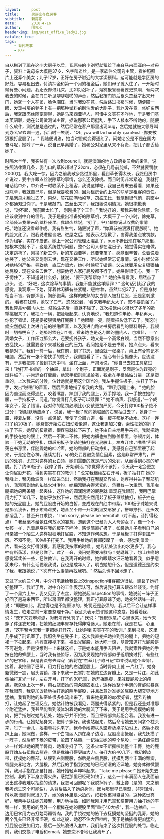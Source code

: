 ```yaml
---
layout:     post
title:      男房东与女房客
subtitle:   新房客
date:       2018-4-16
author:     团鬼七
header-img: img/post_office_lady2.jpg
catalog: true
tags:
    - 现代故事
    - M/F
---
```


自从搬到了现在这个大房子以后，我原先的小别墅就租给了来自马来西亚的一对母子，资料上说母亲大概是37岁，名字叫杰丝，是一家软件公司的主管，看护照照片上还算个美女；儿子17岁，正好在房子附近的大学读预科。这可能就是学区房的好处，容易租出去。付清押金和第一个月的租金后，她们母子就入住了，一开始时候有些小问题，我还去修过几次，比如灯泡坏了，烟雾报警器需要更换啊，有两次我去的时候，会在门口听见噼噼啪啪的声音，然后我按门铃后很久杰丝才出来开门，她就一个人在家，脸色潮红，当时我没在意，然后路过书房时候，随便瞄一眼，发现书房的凳子上有一把那种塑料的刷沙发的大刷子，我也没在意。修好东西后，我就跟杰丝随便聊聊，她是马来西亚华人，可惜中文实在不咋地，于是我们基本英语聊，她在公司做测试主管，据说那家公司挺乱，手下人根本不听她的，随便什么软件，测试总是通过的，然后经常在客户那里出现bug，然后她就被大领导叫到办公室去训一通，我当时一笑说，"Oh, you will be harshly spanked（你要被狠狠打屁股了）。" 我随便说说，她当时脸就变得通红了。问她老公是不是在国内奋斗呢，她哼了一声，说自己早离婚了，她老公对家里从来不负责，把儿子都丢给她了。



时隔大半年，我突然有一次收到council，就是澳洲的地方政府委员会的来信，说按照法律第几条，我门口的草长超过了20cm，必须在几号前剪掉，不然就要罚款2000刀，我大吃一惊，因为之前我散步路过那里，看到草长得太长，我跟租房中介说过，要中介跟杰丝说除草的事情，怎么还没除呢。而且时间非常紧迫，我就打电话给中介，中介说一时联系不上租客，我说这样吧，我自己周末去看看，如果还没除草，我就自己除，但是我要收费的，因为租房合约上写的除草是租客的责任。于是我周末跑过去了，果然，前花园满地的草，茂盛无比，我感到很气愤，前面中介都通知过你了。于是我敲门，杰丝出来了，我跟她说明情况，她很抱歉地说，“对不起，我前面太忙了， 刚刚换了个工作。” 我说好的，那我来替你除草，你应该收到中介的信的。我于是搬出准备好的除草机，大概干了一个小时，除完草，全部装进我带来的塑料袋里。我跟杰丝说，“好了，中介跟你说过收费的事情吧。”她说还没看邮件呢。我有些生气，随便说了声，“你真该被狠狠打屁股啊”。她的脸又红了。跟我说进屋谈吧。进屋之后，她表示太抱歉了，害得我差点被罚款，作为租客，实在不应该。她上一家公司管理太混乱了，bug不断出现在客户那里，她根本控制不了，这是系统性的问题，整个公司人都在混日子，她觉得实在难做，决定跳槽了，刚换了新工作，新的东西要学，还要带孩子，感觉很辛苦，说着说着她哭了，她父亲又刚刚去世，现在又换工作，所以她经常忘记事情。说小时候父亲对她特别严格，导致她一直压力很大，她小时候犯了错误，父亲就要用皮带狠狠抽她屁股，现在父亲去世了，想要他老人家打屁股都不行了。她哭得很伤心。我一下子愣住了，不知道说什么好，就说，"要不我帮帮你？" 她抬头看看我，居然点了点头，说，“好吧，这次除草的事情，我能不能就这样赎罪？”  这句话引起了我的感觉，我观察一下她，穿着休闲裤有些紧绷，短袖t恤，虽然年纪37了，但是身材相当不错，臀部浑圆，胸部饱满，这样的成熟的女白领人被打屁股，还是蛮刺激的。 看我在犹豫，她叹了口气，悠悠说到，“看来我年纪太大了，您不要勉强了。”  我也算是sp圈内人士，结婚生子后一直就不碰了，这次把我内心潜伏了多年的欲望挑起来了，我把心一横，把脸坂起来，认真地说，“我知道你年龄，年纪再大，你犯了错误，还是要被狠狠地打屁股！” 她眼睛一亮，随着把头低下去了。我这时候突然想起上次进门前的啪啪声音，以及我进门路过书房后看到的塑料刷子，我顿时一切都明白了，她那时候在DIY呢，看来她也是这方面的圈内人，也难怪，一个离婚女子，工作压力那么大，还要抚养孩子，她又是一个高级白领，当然不愿意出去乱找人，就需要这个来减轻自己的压力。我问她是不是去书房，她点点头，看来我猜对了。我们一前一后，我在前，到了书房，里面就一张桌子，桌上有台笔记本电脑，然后有一张不带扶手的凳子，我周围看了下，担心有什么摄像头，应该没有，于是我把凳子搬到书房中间，坐在上面，严肃地说，“你自己去把工具拿过来！”她打开书桌的一个抽屉，拿出一个刷子，正面就是刷子，反面是油光锃亮的塑料板子，非常适合打屁股，她双手把刑具递给我，我拿在手里掂掂分量，还是蛮重的，上次我来的时候，估计她就是用这个DIY的。我左手握住板子，拍打了下右手，发出“啪啪”的声音，然后严肃地指了指我的大腿，“趴到我腿上来。“ 她的脸因为羞涩而涨得通红，咬着嘴唇，趴到了我的腿上，双手撑地。我一手按住她的腰，一手持板子，问道，”你觉得打几板子可以赎罪？“ 她不啃声，我怒道，”一个成年女子，犯了错误，我对你的惩罚必须比小女孩更加严厉，今天打你100板子绝不过分！“她默默地应承了。说罢，我一板子就向她崛起的右臀抽过去了，她身子一震，接着左臀，没有一点保留，我使了全部力道，每一板子都绝不放水，这样一连打了约20板子，她臀部开始左右扭动着躲避，这让我更加兴奋，索性把她的裤子拉了下来，她穿的松紧裤，很容易就拉下来了，她不由自主地用手来挡，我就把她的手按在她的腰上，然后一不做二不休，把她内裤也拉到膝盖那里，停顿片刻，体验一下她无助的挣扎，然后用板子使劲地抽打在光屁股上，左右开攻，”啪啪“声回荡在书房里，伴随着她的呻吟声，她的臀部的扭动挣扎，我感觉自己那里硬了起来，于是定住心神，继续抽打，sp的处罚要避免情色因素，这是非常严肃的，严厉的处罚，尤其对这样的女白领，她们需要的就是严厉的处罚，从而得到心灵的解脱。打了约60板子，我停了停，开始训话，”你觉得该不该打，今天我一定会更加让你屁股开花，得到实实在在的教训！“ 说完我继续左右开弓，板子抽打在 她的臀峰上，臀肉像波浪一样凹进凸出，然后我打在臀腿交界处，她疼得并进了臀部肌肉，我观察到她的私处水淋淋的，她把双腿夹得紧紧的，承受每一次重罚。我用右腿把她的两条腿一起夹住，这样她的圆润饱满的屁股就 呈现在我眼前，我用巴掌用力打了10几下，她似乎放松下来，然后我突然用起了板子继续抽打，板子抽在她的光屁股上，她的屁股由开始的白皙，变成现在的红中带紫。100板子对她来说是那么漫长，由于疼痛难受，她甚至不顾一开始的淑女形象了，拼命挣扎，连头发都凌乱了，甚至开口求饶，"I am sorry, please be merciful!（对不起，请打得轻点） " 我丝毫不给她任何放水的妄想，想到这个已经为人人母的女子，像一个小女孩一样，光着屁股在我的板子下呻吟，感觉简直好极了，如果她儿子看到自己的母亲被一个陌生人这样狠狠地打屁股，不知道作何感想。于是我板子打得更加严厉。不知不觉，100板子打完了。我用手给她的臀部按摩了一会，感觉到滚烫一片，看来这次打得够狠。我感觉我按摩的时候 ，她的私处流出的水更多了，我心神有所荡漾，但是忍住了。过了一会，我问她需要冷敷吗？她说算了，想让疼痛的感觉延续长一些，记住教训。在我离开的时候，她的眼睛水汪汪地看着我，似乎意犹未尽，有什么话要跟我说，我也是成年人了，明白她想什么，但是道德还是约束了我，我跟她说，”下次有什么事情再找我吧。“ 然后头也不回地走了。



又过了大约三个月，中介打电话给我说上次inspection租客那边很乱，建议了她好好整理下，我听了后，对中介的工作表示认可，然后说我打算去跟杰丝谈谈。约好了一个周六上午，我又见到了杰丝，跟她说起Inspection的事情，她说前一阵子正好回了趟马来西亚，所以房间里都没整理，我正打算原谅了她，她突然话锋一转，说：“即便如此，我觉得也是不能原谅的，处罚还是必须的，我以后不会让这样事情发生，临走之前一定要整理干净。” 我点头表示赞许她这种态度。她看着我，说：“要不又要麻烦您，对我进行处罚了。” 我说：“我很乐意。” 心里很美，她今天穿了件连衣短裙，把她的细腰丰臀存托得非常迷人。她走在前，我走在后，心里想，“这丰臀今天我一定把她打开花，让她得到实实在在的教训。”  来到书房，这里几乎成了刑讯室了，我照例坐在凳子上，这次我直接把她拉到我的腿上，把她的短裙一下拉起来，内裤直接褪下来，裸出光屁股，她大吃一惊，尽管知道打光屁股是不可避免，但是没想到一上来就这样，于是她本能用手去阻拦，我就索性把她的手按在她的蜂腰上，当时我有些惊讶，因为我发现她的臀部似乎近期挨过打，有些红红的巴掌印，但是我没有去深究（我将在“杰丝儿子的日记”中来说明这个事情）。接着，我抡圆了巴掌，用力打在她的右边屁股上，当时臀肉上就 一片红了，她身躯微微一震，眉头紧锁，接下来我一巴掌打在她的左边臀瓣上，又是一片红，如此像抽打耳光一样，左右开弓，打了约30巴掌，她开始踢脚，来减缓屁股上的疼痛。我就像上次一样，用右腿把她的两条腿固定住，这样她整个丰满的臀部就暴露在我眼前，我更加凶猛地抽打她的两半屁股，并且故意对准她的屁股大腿交界地方猛抽，我看到她的私密处很多水流出来了，看来她是真的sp爱好者，猛烈的抽打，让她起了生理反应，她估计怕被我看见，两腿夹得紧紧的，但是我还是对准那个附近猛抽，我甚至能看到液体沿着她的大腿流了下来，我于是用手抚摸她的臀肉，把手指划过她的私处，她似乎并不拒绝，而且把臀部耸起配合着。我没有进一步的行动。让她站起身来，把裤子穿好。我也站起来，然后命令她去房间拿个枕头来，过了一会儿，她抱着枕头来了。我命令她把枕头竖着放桌子边沿上，然后小腹趴上面，她照做，这样，一个白领丽人趴在桌子边沿，屁股高高撅起，我先抚摸了一阵子，然后解下我的皮带，抡圆了胳膊，一记抽过她的整个屁股，一条红痕像烈火一样划过她的两半臀肉，她浑身抖了下，这条火龙不断撕咬她整个丰臀，她的屁股开始左右扭动去躲避，但是我抽打得更加大力。抽打大约40几下，我扔掉皮带，抚摸她的臀部，从腰到右侧屁股，然后是左侧屁股，抚摸到两个丰满的臀瓣，臀腿交界地方，大腿根，然后我的手指划过她的已经潮湿的沼泽地，她身体微微颤抖，我用手指在那里打圈，她开始轻声呻吟起来，“Take me please!” 她开始失去控制。我的下半身变得火热，感觉那里已经硬如铁了，这么一个丰满丽人在我面前发出这种我难以拒绝的请求，我怎可回避呢？我脱掉裤子，戴上套（是的，来之前我考虑过这个可能性），从背后插入了她的身体，因为那里早已潮湿，非常润滑，所以我很顺利就进入了，她的身体里是火热的，把我包裹得紧紧的，这种感觉真好，我两手扶住她的腰臀，用力地抽插，如同我刚才用巴掌和皮带用力抽打她的丰臀一样，我用的的另外一个棍棒在她的屁股里面“重打40大板”，我一边抽插，一边用巴掌用力击打她两瓣臀肉，我的手绕过她的腋下去抚摸她的坚挺的乳房，她的两个乳头已经非常坚硬，如此这般，她忍不住大声呻吟，我于是抽插得更加猛烈，打屁股也更加用力。最后一股热浪进入套中，我们结束了这次打屁股的处罚。临走前，我们交换了电话和email。她恋恋不舍地让我离开了。